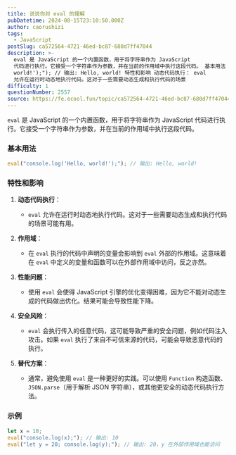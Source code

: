 ```yaml
---
title: 说说你对 eval 的理解
pubDatetime: 2024-08-15T23:10:50.000Z
author: caorushizi
tags:
  - JavaScript
postSlug: ca572564-4721-46ed-bc87-680d7ff47044
description: >-
  eval 是 JavaScript 的一个内置函数，用于将字符串作为 JavaScript
  代码进行执行。它接受一个字符串作为参数，并在当前的作用域中执行这段代码。 基本用法 eval("console.log('Hello,
  world!');"); // 输出: Hello, world! 特性和影响 动态代码执行： eval
  允许在运行时动态地执行代码。这对于一些需要动态生成和执行代码的场景
difficulty: 1
questionNumber: 2557
source: https://fe.ecool.fun/topic/ca572564-4721-46ed-bc87-680d7ff47044
---
```


`eval` 是 JavaScript 的一个内置函数，用于将字符串作为 JavaScript 代码进行执行。它接受一个字符串作为参数，并在当前的作用域中执行这段代码。

### **基本用法**

```javascript
eval("console.log('Hello, world!');"); // 输出: Hello, world!
```

### **特性和影响**

1. **动态代码执行**：

   - `eval` 允许在运行时动态地执行代码。这对于一些需要动态生成和执行代码的场景可能有用。

2. **作用域**：

   - 在 `eval` 执行的代码中声明的变量会影响到 `eval` 外部的作用域。这意味着在 `eval` 中定义的变量和函数可以在外部作用域中访问，反之亦然。

3. **性能问题**：

   - 使用 `eval` 会使得 JavaScript 引擎的优化变得困难，因为它不能对动态生成的代码做出优化。结果可能会导致性能下降。

4. **安全风险**：

   - `eval` 会执行传入的任意代码，这可能导致严重的安全问题，例如代码注入攻击。如果 `eval` 执行了来自不可信来源的代码，可能会导致恶意代码的执行。

5. **替代方案**：
   - 通常，避免使用 `eval` 是一种更好的实践。可以使用 `Function` 构造函数、`JSON.parse`（用于解析 JSON 字符串），或其他更安全的动态代码执行方法。

### **示例**

```javascript
let x = 10;
eval("console.log(x);"); // 输出: 10
eval("let y = 20; console.log(y);"); // 输出: 20，y 在外部作用域也能访问
```
